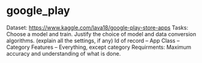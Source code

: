 # google_play
Dataset: https://www.kaggle.com/lava18/google-play-store-apps
Tasks: 
Choose a model and train. 
Justify the choice of model and data conversion algorithms. (explain all the settings, if any)
Id of record – App
Class – Category
Features – Everything, except category
Requirments:
Maximum accuracy and understanding of what is done. 
